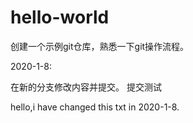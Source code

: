 # hello-world
创建一个示例git仓库，熟悉一下git操作流程。

2020-1-8:

在新的分支修改内容并提交。
提交测试

hello,i have changed this txt in 2020-1-8.


